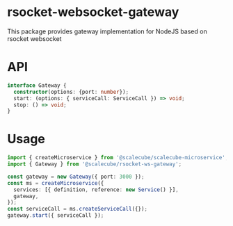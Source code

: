 # rsocket-websocket-gateway

This package provides gateway implementation for NodeJS based on rsocket websocket

# API

```typescript
interface Gateway {
  constructor(options: {port: number});
  start: (options: { serviceCall: ServiceCall }) => void;
  stop: () => void;
}
```

# Usage

```typescript
import { createMicroservice } from '@scalecube/scalecube-microservice';
import { Gateway } from '@scalecube/rsocket-ws-gateway';

const gateway = new Gateway({ port: 3000 });
const ms = createMicroservice({
  services: [{ definition, reference: new Service() }],
  gateway,
});
const serviceCall = ms.createServiceCall({});
gateway.start({ serviceCall });
```
